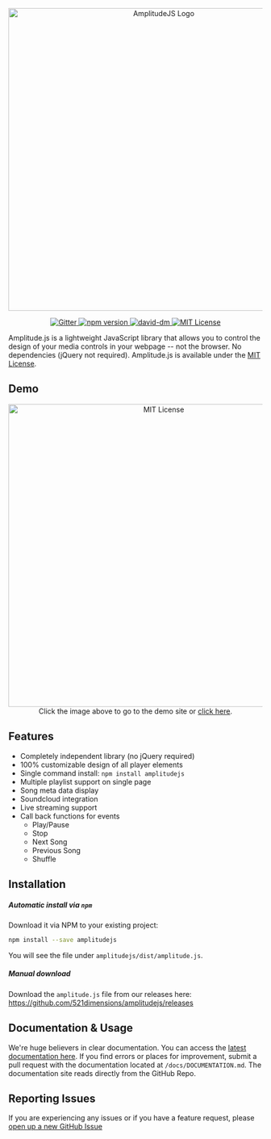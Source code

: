 <p align="center">
	<a href="https://521dimensions.com/open-source/amplitudejs" target="_blank">
		<img src="https://521dimensions.com/img/open-source/amplitudejs/AmplitudeLogo-WithSlogan.svg" width="600" alt="AmplitudeJS Logo">
	</a>
</p>
<p align="center">
	<a href="https://gitter.im/521dimensions/amplitudejs" target="_blank">
		<img src="https://badges.gitter.im/gitterHQ/gitter.svg" alt="Gitter">
	</a>
	<a href="https://www.npmjs.com/package/amplitudejs" target="_blank">
		<img src="https://badge.fury.io/js/amplitudejs.svg" alt="npm version">
	</a>
	<a href="https://david-dm.org/521dimensions/amplitudejs" target="_blank">
		<img src="https://david-dm.org/521dimensions/amplitudejs.svg" alt="david-dm">
	</a>
	<a href="https://raw.githubusercontent.com/521dimensions/amplitudejs/master/LICENSE" target="_blank">
		<img src="https://521dimensions.com/img/open-source/amplitudejs/license.svg" alt="MIT License">
	</a>
</p>

Amplitude.js is a lightweight JavaScript library that allows you to control the design of your media controls in your webpage -- not the browser. No dependencies (jQuery not required). Amplitude.js is available under the [MIT License](https://raw.githubusercontent.com/521dimensions/amplitudejs/master/LICENSE).

## Demo
<p align="center">
	<a href="https://521dimensions.com/open-source/amplitudejs" target="_blank">
		<img src="https://521dimensions.com/img/open-source/amplitudejs/AmplitudeDemo.jpg" alt="MIT License" width="600">
	</a><br />
	Click the image above to go to the demo site or <a href="https://521dimensions.com/open-source/amplitudejs" target="_blank">click here</a>.
</p>



## Features
* Completely independent library (no jQuery required)
* 100% customizable design of all player elements
* Single command install: `npm install amplitudejs`
* Multiple playlist support on single page
* Song meta data display
* Soundcloud integration
* Live streaming support
* Call back functions for events
	* Play/Pause
	* Stop
	* Next Song
	* Previous Song
	* Shuffle

## Installation
##### Automatic install via `npm`
Download it via NPM to your existing project:
```sh
npm install --save amplitudejs
```

You will see the file under `amplitudejs/dist/amplitude.js`. 

##### Manual download
Download the `amplitude.js` file from our releases here: https://github.com/521dimensions/amplitudejs/releases

## Documentation & Usage
We're huge believers in clear documentation. You can access the [latest documentation here](https://521dimensions.com/open-source/amplitudejs/docs). If you find errors or places for improvement, submit a pull request with the documentation located at `/docs/DOCUMENTATION.md`. The documentation site reads directly from the GitHub Repo.


## Reporting Issues

If you are experiencing any issues or if you have a feature request, please [open up a new GitHub Issue](https://github.com/521dimensions/amplitudejs/issues/new)